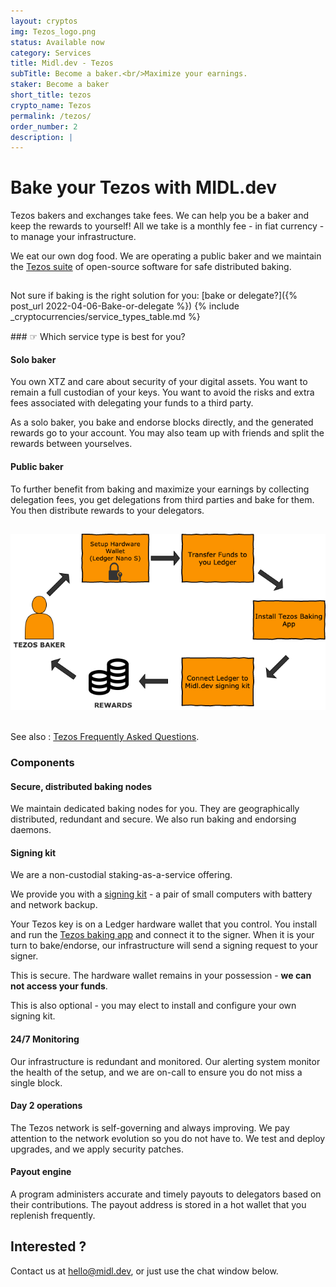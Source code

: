 ```yaml
---
layout: cryptos
img: Tezos_logo.png
status: Available now
category: Services
title: Midl.dev - Tezos
subTitle: Become a baker.<br/>Maximize your earnings.
staker: Become a baker
short_title: tezos
crypto_name: Tezos
permalink: /tezos/
order_number: 2
description: | 
---
```


# Bake your Tezos with MIDL.dev

Tezos bakers and exchanges take fees. We can help you be a baker and keep the rewards to yourself!
All we take is a monthly fee - in fiat currency - to manage your infrastructure.

We eat our own dog food. We are operating a public baker and we maintain the [Tezos suite](/tezos-suite/) of open-source software for safe distributed baking.

<div style="padding-top:15px;text-align:center"></div>
Not sure if baking is the right solution for you: [bake or delegate?]({% post_url 2022-04-06-Bake-or-delegate %})
{% include _cryptocurrencies/service_types_table.md %}

<div style="padding-top:15px;"></div>
### &#9758; Which service type is best for you?


#### Solo baker
You own XTZ and care about security of your digital assets. You want to remain a full custodian of your keys. You want to avoid the risks and extra fees associated with delegating your funds to a third party.

As a solo baker, you bake and endorse blocks directly, and the generated rewards go to your account. You may also team up with friends and split the rewards between yourselves.

#### Public baker

To further benefit from baking and maximize your earnings by collecting delegation fees, you get delegations from third parties and bake for them. You then distribute rewards to your delegators.

<div style="padding-top:15px"><img class="img-responsive" src="/img/Tezos-baker-how-to.png"/></div>
<br/>

See also : [Tezos Frequently Asked Questions](/tezos-faq/).

### Components

#### Secure, distributed baking nodes

We maintain dedicated baking nodes for you. They are geographically distributed, redundant and secure. We also run baking and endorsing daemons.

#### Signing kit

We are a non-custodial staking-as-a-service offering.

We provide you with a [signing kit](/noncustodial-validator/) - a pair of small computers with battery and network backup.

Your Tezos key is on a Ledger hardware wallet that you control. You install and run the [Tezos baking app](https://github.com/obsidiansystems/ledger-app-tezos) and connect it to the signer. When it is your turn to bake/endorse, our infrastructure will send a signing request to your signer.

This is secure. The hardware wallet remains in your possession - <b>we can not access your funds</b>.

This is also optional - you may elect to install and configure your own signing kit.

#### 24/7 Monitoring

Our infrastructure is redundant and monitored. Our alerting system monitor the health of the setup, and we are on-call to ensure you do not miss a single block.

#### Day 2 operations

The Tezos network is self-governing and always improving. We pay attention to the network evolution so you do not have to. We test and deploy upgrades, and we apply security patches.

#### Payout engine

A program administers accurate and timely payouts to delegators based on their contributions. The payout address is stored in a hot wallet that you replenish frequently.

## Interested ?

Contact us at [hello@midl.dev](mailto:hello@midl.dev), or just use the chat window below.
